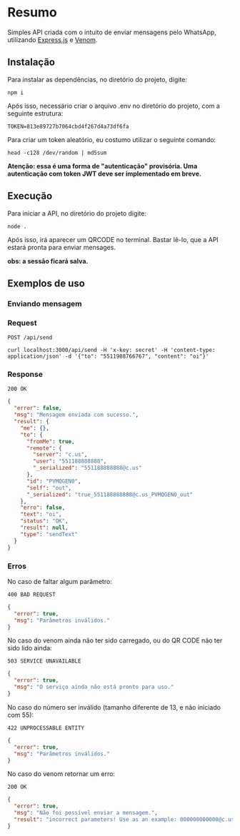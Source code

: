 # Resumo

Simples API criada com o intuito de enviar mensagens pelo WhatsApp, utilizando [Express.js](https://expressjs.com/pt-br/) e [Venom](https://github.com/orkestral/venom).

## Instalação

Para instalar as dependências, no diretório do projeto, digite:

    npm i

Após isso, necessário criar o arquivo .env no diretório do projeto, com a seguinte estrutura:

    TOKEN=813e89727b7064cbd4f267d4a73df6fa

Para criar um token aleatório, eu costumo utilizar o seguinte comando:

    head -c128 /dev/random | md5sum

**Atenção: essa é uma forma de "autenticação" provisória. Uma autenticação com token JWT deve ser implementado em breve.**

## Execução

Para iniciar a API, no diretório do projeto digite:

    node .

Após isso, irá aparecer um QRCODE no terminal. Bastar lê-lo, que a API estará pronta para enviar mensages.

**obs: a sessão ficará salva.**

## Exemplos de uso

### Enviando mensagem

### Request

`POST /api/send`

    curl localhost:3000/api/send -H 'x-key: secret' -H 'content-type: application/json' -d '{"to": "5511988766767", "content": "oi"}'

### Response

`200 OK`

```json
{
  "error": false,
  "msg": "Mensagem enviada com sucesso.",
  "result": {
    "me": {},
    "to": {
      "fromMe": true,
      "remote": {
        "server": "c.us",
        "user": "551188888888",
        "_serialized": "551188888888@c.us"
      },
      "id": "PVMQGEN0",
      "self": "out",
      "_serialized": "true_551188888888@c.us_PVMQGEN0_out"
    },
    "erro": false,
    "text": "oi",
    "status": "OK",
    "result": null,
    "type": "sendText"
  }
}
```

### Erros

No caso de faltar algum parâmetro:

`400 BAD REQUEST`

```json
{
  "error": true,
  "msg": "Parâmetros inválidos."
}
```

No caso do venom ainda não ter sido carregado, ou do QR CODE não ter sido lido ainda:

`503 SERVICE UNAVAILABLE`

```json
{
  "error": true,
  "msg": "O serviço ainda não está pronto para uso."
}
```

No caso do número ser inválido (tamanho diferente de 13, e não iniciado com 55):

`422 UNPROCESSABLE ENTITY`

```json
{
  "error": true,
  "msg": "Parâmetros inválidos."
}
```

No caso do venom retornar um erro:

`200 OK`

```json
{
  "error": true,
  "msg": "Não foi possível enviar a mensagem.",
  "result": "incorrect parameters! Use as an example: 000000000000@c.us",
}
```
